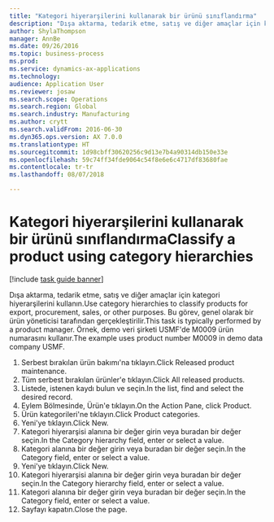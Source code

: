 ```yaml
--- 
title: "Kategori hiyerarşilerini kullanarak bir ürünü sınıflandırma"
description: "Dışa aktarma, tedarik etme, satış ve diğer amaçlar için kategori hiyerarşilerini kullanın."
author: ShylaThompson
manager: AnnBe
ms.date: 09/26/2016
ms.topic: business-process
ms.prod: 
ms.service: dynamics-ax-applications
ms.technology: 
audience: Application User
ms.reviewer: josaw
ms.search.scope: Operations
ms.search.region: Global
ms.search.industry: Manufacturing
ms.author: crytt
ms.search.validFrom: 2016-06-30
ms.dyn365.ops.version: AX 7.0.0
ms.translationtype: HT
ms.sourcegitcommit: 1d98cbff30620256c9d13e7b4a90314db150e33e
ms.openlocfilehash: 59c74ff34fde9064c54f8e6e6c4717df83680fae
ms.contentlocale: tr-tr
ms.lasthandoff: 08/07/2018

---
```

# <a name="classify-a-product-using-category-hierarchies"></a><span data-ttu-id="397a0-103">Kategori hiyerarşilerini kullanarak bir ürünü sınıflandırma</span><span class="sxs-lookup"><span data-stu-id="397a0-103">Classify a product using category hierarchies</span></span>

[!include [task guide banner](../../includes/task-guide-banner.md)]

<span data-ttu-id="397a0-104">Dışa aktarma, tedarik etme, satış ve diğer amaçlar için kategori hiyerarşilerini kullanın.</span><span class="sxs-lookup"><span data-stu-id="397a0-104">Use category hierarchies to classify products for export, procurement, sales, or other purposes.</span></span> <span data-ttu-id="397a0-105">Bu görev, genel olarak bir ürün yöneticisi tarafından gerçekleştirilir.</span><span class="sxs-lookup"><span data-stu-id="397a0-105">This task is typically performed by a product manager.</span></span> <span data-ttu-id="397a0-106">Örnek, demo veri şirketi USMF'de M0009 ürün numarasını kullanır.</span><span class="sxs-lookup"><span data-stu-id="397a0-106">The example uses product number M0009 in demo data company USMF.</span></span>

1. <span data-ttu-id="397a0-107">Serbest bırakılan ürün bakımı'na tıklayın.</span><span class="sxs-lookup"><span data-stu-id="397a0-107">Click Released product maintenance.</span></span>
2. <span data-ttu-id="397a0-108">Tüm serbest bırakılan ürünler'e tıklayın.</span><span class="sxs-lookup"><span data-stu-id="397a0-108">Click All released products.</span></span>
3. <span data-ttu-id="397a0-109">Listede, istenen kaydı bulun ve seçin.</span><span class="sxs-lookup"><span data-stu-id="397a0-109">In the list, find and select the desired record.</span></span>
4. <span data-ttu-id="397a0-110">Eylem Bölmesinde, Ürün'e tıklayın.</span><span class="sxs-lookup"><span data-stu-id="397a0-110">On the Action Pane, click Product.</span></span>
5. <span data-ttu-id="397a0-111">Ürün kategorileri'ne tıklayın.</span><span class="sxs-lookup"><span data-stu-id="397a0-111">Click Product categories.</span></span>
6. <span data-ttu-id="397a0-112">Yeni'ye tıklayın.</span><span class="sxs-lookup"><span data-stu-id="397a0-112">Click New.</span></span>
7. <span data-ttu-id="397a0-113">Kategori hiyerarşisi alanına bir değer girin veya buradan bir değer seçin.</span><span class="sxs-lookup"><span data-stu-id="397a0-113">In the Category hierarchy field, enter or select a value.</span></span>
8. <span data-ttu-id="397a0-114">Kategori alanına bir değer girin veya buradan bir değer seçin.</span><span class="sxs-lookup"><span data-stu-id="397a0-114">In the Category field, enter or select a value.</span></span>
9. <span data-ttu-id="397a0-115">Yeni'ye tıklayın.</span><span class="sxs-lookup"><span data-stu-id="397a0-115">Click New.</span></span>
10. <span data-ttu-id="397a0-116">Kategori hiyerarşisi alanına bir değer girin veya buradan bir değer seçin.</span><span class="sxs-lookup"><span data-stu-id="397a0-116">In the Category hierarchy field, enter or select a value.</span></span>
11. <span data-ttu-id="397a0-117">Kategori alanına bir değer girin veya buradan bir değer seçin.</span><span class="sxs-lookup"><span data-stu-id="397a0-117">In the Category field, enter or select a value.</span></span>
12. <span data-ttu-id="397a0-118">Sayfayı kapatın.</span><span class="sxs-lookup"><span data-stu-id="397a0-118">Close the page.</span></span>


